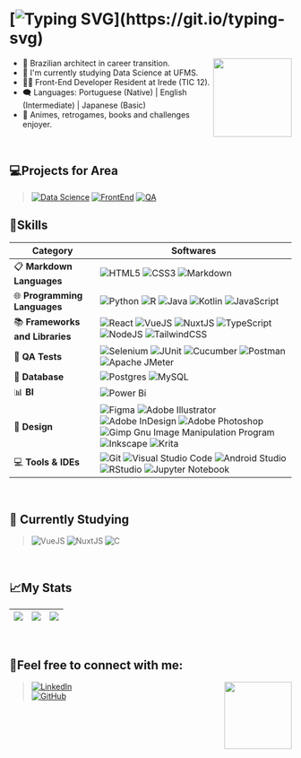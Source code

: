  #  [![Typing SVG](https://readme-typing-svg.herokuapp.com/?color=23aaf2&size=35&center=true&vCenter=true&width=1000&lines=Hello!+My+name+is+Vitor!;I'm+a+software+developer!+;Welcome+to+my+repository!)](https://git.io/typing-svg)     
 
 <img align="right" height="140em" src="https://i.giphy.com/media/v1.Y2lkPTc5MGI3NjExbWNqYTl5cG5maDd0MzhnN2RnaDlwYzBsdzAyeXBld2xlYWg2bW5xOSZlcD12MV9pbnRlcm5hbF9naWZfYnlfaWQmY3Q9Zw/LHZyixOnHwDDy/giphy.gif"/>
 
  - 🌱 Brazilian architect in career transition.
  - 🎲 I'm currently studying Data Science at UFMS.
  - 👨‍💻 Front-End Developer Resident at Irede (TIC 12).
  - 🗨️ Languages: Portuguese (Native) | English (Intermediate) | Japanese (Basic)
  - 💙 Animes, retrogames, books and challenges enjoyer.
<br />

## 💻Projects for Area

 >[![Data Science](https://img.shields.io/badge/Data%20Science-4285F4?style=for-the-badge)](https://github.com/vikpires?tab=repositories&q=ds&type=&language=&sort=)
 [![FrontEnd](https://img.shields.io/badge/FrontEnd-886FBF?style=for-the-badge)](https://github.com/vikpires?tab=repositories&q=front&type=&language=&sort=)
 [![QA](https://img.shields.io/badge/QA-35495E?style=for-the-badge)](https://github.com/vikpires?tab=repositories&q=QA&type=&language=&sort=)
 

## 🚀Skills


| **Category**                  | **Softwares**                                                                                                                                                                                                                                                                                                                                                                                                                                                                                                                                                        |
|-------------------------------|------------------------------------------------------------------------------------------------------------------------------------------------------------------------------------------------------------------------------------------------------------------------------------------------------------------------------------------------------------------------------------------------------------------------------------------------------------------------------------------------------------------------------------------------------------------|
| 📋 **Markdown Languages**     | ![HTML5](https://img.shields.io/badge/html5-%23E34F26.svg?style=for-the-badge&logo=html5&logoColor=white) ![CSS3](https://img.shields.io/badge/css3-%231572B6.svg?style=for-the-badge&logo=css3&logoColor=white) ![Markdown](https://img.shields.io/badge/markdown-%23000000.svg?style=for-the-badge&logo=markdown&logoColor=white)                                                                                                                                                                                      |
| 🌐 **Programming Languages**  | ![Python](https://img.shields.io/badge/python-3670A0?style=for-the-badge&logo=python&logoColor=ffdd54) ![R](https://img.shields.io/badge/r-%23276DC3.svg?style=for-the-badge&logo=r&logoColor=white) ![Java](https://img.shields.io/badge/java-%23ED8B00.svg?style=for-the-badge&logo=openjdk&logoColor=white) ![Kotlin](https://img.shields.io/badge/kotlin-%237F52FF.svg?style=for-the-badge&logo=kotlin&logoColor=white) ![JavaScript](https://img.shields.io/badge/javascript-%23323330.svg?style=for-the-badge&logo=javascript&logoColor=%23F7DF1E) |
| 📚 **Frameworks and Libraries**|  ![React](https://img.shields.io/badge/react-%2320232a.svg?style=for-the-badge&logo=react&logoColor=%2361DAFB) ![VueJS](https://img.shields.io/badge/Vue%20js-35495E?style=for-the-badge&logo=vuedotjs&logoColor=4FC08D) ![NuxtJS](https://img.shields.io/badge/Nuxt.js-002E3B?style=for-the-badge&logo=nuxtdotjs&logoColor=#00DC82) ![TypeScript](https://img.shields.io/badge/typescript-%23007ACC.svg?style=for-the-badge&logo=typescript&logoColor=white) ![NodeJS](https://img.shields.io/badge/node.js-6DA55F?style=for-the-badge&logo=node.js&logoColor=white) ![TailwindCSS](https://img.shields.io/badge/tailwindcss-%2338B2AC.svg?style=for-the-badge&logo=tailwind-css&logoColor=white) |
| 🧪 **QA Tests**               | ![Selenium](https://img.shields.io/badge/-selenium-%43B02A?style=for-the-badge&logo=selenium&logoColor=white) ![JUnit](https://img.shields.io/badge/Junit5-25A162?style=for-the-badge&logo=junit5&logoColor=white) ![Cucumber](https://img.shields.io/badge/Cucumber-43B02A?style=for-the-badge&logo=cucumber&logoColor=white) ![Postman](https://img.shields.io/badge/Postman-FF6C37?style=for-the-badge&logo=postman&logoColor=white) ![Apache JMeter](https://img.shields.io/badge/Apache%20JMeter-D22128?style=for-the-badge&logo=Apache%20JMeter&logoColor=white)                             |
| 💾 **Database**               | ![Postgres](https://img.shields.io/badge/postgres-%23316192.svg?style=for-the-badge&logo=postgresql&logoColor=white) ![MySQL](https://img.shields.io/badge/MySQL-4479A1?style=for-the-badge&logo=mysql&logoColor=fff)                                                                                                                                                                                                                                                                                                                                                                                       |
| 📊 **BI**                     | ![Power Bi](https://img.shields.io/badge/power_bi-F2C811?style=for-the-badge&logo=powerbi&logoColor=black)                                                                                                                                                                                                                                                                                                                                                                                                                   |
| 🎨 **Design**                 | ![Figma](https://img.shields.io/badge/figma-%23F24E1E.svg?style=for-the-badge&logo=figma&logoColor=white) ![Adobe Illustrator](https://img.shields.io/badge/adobe%20illustrator-%23FF9A00.svg?style=for-the-badge&logo=adobe%20illustrator&logoColor=white) ![Adobe InDesign](https://img.shields.io/badge/Adobe%20InDesign-49021F?style=for-the-badge&logo=adobeindesign&logoColor=white) ![Adobe Photoshop](https://img.shields.io/badge/adobe%20photoshop-%2331A8FF.svg?style=for-the-badge&logo=adobe%20photoshop&logoColor=white) ![Gimp Gnu Image Manipulation Program](https://img.shields.io/badge/Gimp-657D8B?style=for-the-badge&logo=gimp&logoColor=FFFFFF) ![Inkscape](https://img.shields.io/badge/Inkscape-e0e0e0?style=for-the-badge&logo=inkscape&logoColor=080A13) ![Krita](https://img.shields.io/badge/Krita-203759?style=for-the-badge&logo=krita&logoColor=EEF37B)             |
| 💻 **Tools & IDEs**                  | ![Git](https://img.shields.io/badge/git-%23F05033.svg?style=for-the-badge&logo=git&logoColor=white) ![Visual Studio Code](https://img.shields.io/badge/Visual%20Studio%20Code-0078d7.svg?style=for-the-badge&logo=visual-studio-code&logoColor=white) ![Android Studio](https://img.shields.io/badge/android%20studio-346ac1?style=for-the-badge&logo=android%20studio&logoColor=white) ![RStudio](https://img.shields.io/badge/RStudio-4285F4?style=for-the-badge&logo=rstudio&logoColor=white) ![Jupyter Notebook](https://img.shields.io/badge/jupyter-%23FA0F00.svg?style=for-the-badge&logo=jupyter&logoColor=white) |

<br />

## 📖 Currently Studying
 
 >![VueJS](https://img.shields.io/badge/Vue%20js-35495E?style=for-the-badge&logo=vuedotjs&logoColor=4FC08D) 
 ![NuxtJS](https://img.shields.io/badge/Nuxt.js-002E3B?style=for-the-badge&logo=nuxtdotjs&logoColor=#00DC82)
 ![C](https://img.shields.io/badge/C-00599C?style=for-the-badge&logo=c&logoColor=white)

<br />

## 📈My Stats 
| ![](http://github-profile-summary-cards.vercel.app/api/cards/stats?username=vikpires&theme=react)| ![](http://github-profile-summary-cards.vercel.app/api/cards/repos-per-language?username=vikpires&theme=react) | ![](http://github-profile-summary-cards.vercel.app/api/cards/most-commit-language?username=vikpires&theme=react) |
| :-: | :-: | :-: |

<br />

## 💬Feel free to connect with me:
<img align="right" src="https://i.giphy.com/media/v1.Y2lkPTc5MGI3NjExdzlqdWxwbGt3OXAwdzNlb2N2ZG9vMGV1MzlrYmgzdHVvd3FoMjk2MCZlcD12MV9pbnRlcm5hbF9naWZfYnlfaWQmY3Q9Zw/ErZ8hv5eO92JW/giphy.gif" height="120"/>

>[![LinkedIn](https://img.shields.io/badge/LinkedIn-0077B5?style=for-the-badge&logo=linkedin&logoColor=white)](https://www.linkedin.com/in/vitorspires/)<br />
>[![GitHub](https://img.shields.io/badge/github-%23121011.svg?style=for-the-badge&color=6055a1&logo=github&logoColor=white)](https://github.com/vikpires/) 


  
